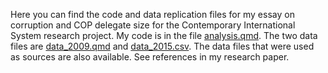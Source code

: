Here you can find the code and data replication files for my essay on corruption and COP delegate size for the Contemporary International System research project. My code is in the file <a href="https://github.com/Android022/CorruptEnvironment/blob/main/analysis.qmd">analysis.qmd</a>. The two data files are <a href="https://github.com/Android022/CorruptEnvironment/blob/main/data_2009.csv">data_2009.qmd</a> and <a href="https://github.com/Android022/CorruptEnvironment/blob/main/data_2015.csv">data_2015.csv</a>. The data files that were used as sources are also available. See references in my research paper.

